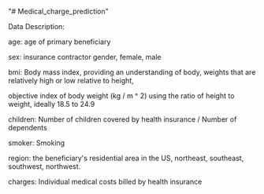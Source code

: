 "# Medical_charge_prediction" 


Data Description:

age: age of primary beneficiary

sex: insurance contractor gender, female, male

bmi: Body mass index, providing an understanding of body, weights that are relatively high or low relative to height,

objective index of body weight (kg / m ^ 2) using the ratio of height to weight, ideally 18.5 to 24.9

children: Number of children covered by health insurance / Number of dependents

smoker: Smoking

region: the beneficiary's residential area in the US, northeast, southeast, southwest, northwest.

charges: Individual medical costs billed by health insurance